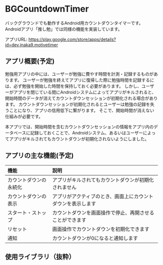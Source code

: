 # BGCountdownTimer
バックグラウンドでも動作するAndroid用カウントダウンタイマーです。
Androidアプリ「推し勉」では同様の機能を実装しています。

アプリURL: https://play.google.com/store/apps/details?id=dev.jnaka9.motivetimer

## アプリ概要(予定)
勉強用アプリの中には、ユーザーが勉強に費やす時間を計測・記録するものがあります。
ユーザーが勉強を終えてアプリに復帰した際に勉強時間を記録するには、必ず勉強を開始した時間を保持しておく必要があります。
しかし、ユーザーがアプリを閉じている間にAndroidシステムによってアプリがキルされると、開始時間のデータが消えてカウントダウンセッションが初期化される場合があります。
カウントダウンセッションが初期化されるとユーザーは勉強の記録を失うことになり、アプリの信用低下に繋がります。
そこで、開始時間が消えない仕組みが必要です。

本アプリでは、開始時間を含むカウントダウンセッションの情報をアプリ内のデータベースに記録しておくことで、Androidシステム、あるいはユーザーによってアプリがキルされてもカウントダウンが初期化されないようにしました。

## アプリの主な機能(予定)

| 機能 | 説明 |
| :--- | :--- |
| カウントダウンの永続化 | アプリがキルされてもカウントダウンが初期化されません |
| カウントダウンの表示 | アプリがアクティブのとき、画面上にカウントダウンを表示します |
| スタート・ストップ | カウントダウンを画面操作で停止、再開させることができます　|
| リセット | 画面操作でカウントダウンを初期化できます |
| 通知 | カウントダウンが0になると通知します |

## 使用ライブラリ（抜粋）

